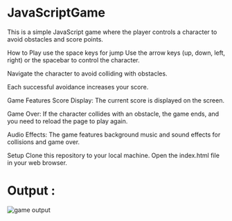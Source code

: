 # JavaScriptGame

This is a simple JavaScript game where the player controls a character to avoid obstacles and score points.

How to Play
use the space keys for jump 
Use the arrow keys (up, down, left, right) or the spacebar to control the character.

Navigate the character to avoid colliding with obstacles.

Each successful avoidance increases your score.


Game Features
Score Display: The current score is displayed on the screen.

Game Over: If the character collides with an obstacle, the game ends, and you need to reload the page to play again.

Audio Effects: The game features background music and sound effects for collisions and game over.


Setup
Clone this repository to your local machine.
Open the index.html file in your web browser.


# Output : 
![game output](https://github.com/iamsubham8/JavaScriptGame/assets/168450064/1a7226f8-11b9-4e67-a59c-98737653747b)

